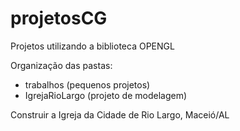 # projetosCG


Projetos utilizando a biblioteca OPENGL

Organização das pastas:
  - trabalhos (pequenos projetos)
  - IgrejaRioLargo (projeto de modelagem)


Construir a Igreja da Cidade de Rio Largo, Maceió/AL

